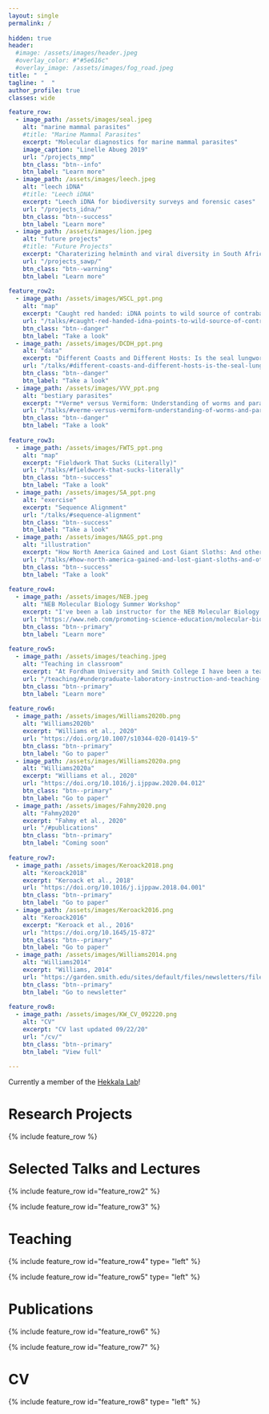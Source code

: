 ```yaml
---
layout: single
permalink: / 
     
hidden: true
header:
  #image: /assets/images/header.jpeg
  #overlay_color: #"#5e616c"
  #overlay_image: /assets/images/fog_road.jpeg
title: "  "
tagline: "  "   
author_profile: true
classes: wide

feature_row:
  - image_path: /assets/images/seal.jpeg
    alt: "marine mammal parasites"
    #title: "Marine Mammal Parasites"
    excerpt: "Molecular diagnostics for marine mammal parasites"
    image_caption: "Linelle Abueg 2019"
    url: "/projects_mmp"
    btn_class: "btn--info"
    btn_label: "Learn more"
  - image_path: /assets/images/leech.jpeg
    alt: "leech iDNA"
    #title: "Leech iDNA"
    excerpt: "Leech iDNA for biodiversity surveys and forensic cases"
    url: "/projects_idna/"
    btn_class: "btn--success"
    btn_label: "Learn more"
  - image_path: /assets/images/lion.jpeg
    alt: "future projects"
    #title: "Future Projects"
    excerpt: "Charaterizing helminth and viral diversity in South African wildlife"
    url: "/projects_sawp/"
    btn_class: "btn--warning"
    btn_label: "Learn more"
    
feature_row2:
  - image_path: /assets/images/WSCL_ppt.png
    alt: "map"
    excerpt: "Caught red handed: iDNA points to wild source of contraband leeches"
    url: "/talks/#caught-red-handed-idna-points-to-wild-source-of-contraband-leeches"
    btn_class: "btn--danger"
    btn_label: "Take a look"
  - image_path: /assets/images/DCDH_ppt.png
    alt: "data"
    excerpt: "Different Coasts and Different Hosts: Is the seal lungworm *Otostrongylus circumlitus* becoming two species?"
    url: "/talks/#different-coasts-and-different-hosts-is-the-seal-lungworm-otostrongylus-circumlitus-becoming-two-species"
    btn_class: "btn--danger"
    btn_label: "Take a look"
  - image_path: /assets/images/VVV_ppt.png
    alt: "bestiary parasites"
    excerpt: "*Verme* versus Vermiform: Understanding of worms and parasites through history"
    url: "/talks/#verme-versus-vermiform-understanding-of-worms-and-parasites-through-history"
    btn_class: "btn--danger"
    btn_label: "Take a look"
    
feature_row3:
  - image_path: /assets/images/FWTS_ppt.png
    alt: "map"
    excerpt: "Fieldwork That Sucks (Literally)"
    url: "/talks/#fieldwork-that-sucks-literally"
    btn_class: "btn--success"
    btn_label: "Take a look"
  - image_path: /assets/images/SA_ppt.png
    alt: "exercise"
    excerpt: "Sequence Alignment"
    url: "/talks/#sequence-alignment"
    btn_class: "btn--success"
    btn_label: "Take a look"
  - image_path: /assets/images/NAGS_ppt.png
    alt: "illustration"
    excerpt: "How North America Gained and Lost Giant Sloths: And other stories of the formation of The Isthmus of Panama"
    url: "/talks/#how-north-america-gained-and-lost-giant-sloths-and-other-stories-of-the-formation-of-the-isthmus-of-panama"
    btn_class: "btn--success"
    btn_label: "Take a look"
    
feature_row4:
  - image_path: /assets/images/NEB.jpeg
    alt: "NEB Molecular Biology Summer Workshop"
    excerpt: "I've been a lab instructor for the NEB Molecular Biology Summer Workshop since 2013. If you're interested in learning hands on molecular biology in two weeks, check it out!"
    url: "https://www.neb.com/promoting-science-education/molecular-biology-summer-workshops"
    btn_class: "btn--primary"
    btn_label: "Learn more"
    
feature_row5:
  - image_path: /assets/images/teaching.jpeg
    alt: "Teaching in classroom"
    excerpt: "At Fordham University and Smith College I have been a teaching assistant and lab instructor for several courses."
    url: "/teaching/#undergraduate-laboratory-instruction-and-teaching-assistantships"
    btn_class: "btn--primary"
    btn_label: "Learn more"
    
feature_row6:
  - image_path: /assets/images/Williams2020b.png
    alt: "Williams2020b"
    excerpt: "Williams et al., 2020"
    url: "https://doi.org/10.1007/s10344-020-01419-5"
    btn_class: "btn--primary"
    btn_label: "Go to paper"
  - image_path: /assets/images/Williams2020a.png
    alt: "Williams2020a"
    excerpt: "Williams et al., 2020"
    url: "https://doi.org/10.1016/j.ijppaw.2020.04.012"
    btn_class: "btn--primary"
    btn_label: "Go to paper"
  - image_path: /assets/images/Fahmy2020.png
    alt: "Fahmy2020"
    excerpt: "Fahmy et al., 2020"
    url: "/#publications"
    btn_class: "btn--primary"
    btn_label: "Coming soon"
    
feature_row7:
  - image_path: /assets/images/Keroack2018.png
    alt: "Keroack2018"
    excerpt: "Keroack et al., 2018"
    url: "https://doi.org/10.1016/j.ijppaw.2018.04.001"
    btn_class: "btn--primary"
    btn_label: "Go to paper"
  - image_path: /assets/images/Keroack2016.png
    alt: "Keroack2016"
    excerpt: "Keroack et al., 2016"
    url: "https://doi.org/10.1645/15-872"
    btn_class: "btn--primary"
    btn_label: "Go to paper"
  - image_path: /assets/images/Williams2014.png
    alt: "Williams2014"
    excerpt: "Williams, 2014"
    url: "https://garden.smith.edu/sites/default/files/newsletters/files/newsfall14.pdf"
    btn_class: "btn--primary"
    btn_label: "Go to newsletter"
    
feature_row8:
  - image_path: /assets/images/KW_CV_092220.png
    alt: "CV"
    excerpt: "CV last updated 09/22/20"
    url: "/cv/"
    btn_class: "btn--primary"
    btn_label: "View full"
 
---
```


Currently a member of the [Hekkala Lab](https://hekkalalab.wordpress.com/people/about/)!

# Research Projects

{% include feature_row %}

# Selected Talks and Lectures

{% include feature_row id="feature_row2" %}

{% include feature_row id="feature_row3" %}

# Teaching

{% include feature_row id="feature_row4" type= "left" %}

{% include feature_row id="feature_row5" type= "left" %}

# Publications

{% include feature_row id="feature_row6" %}

{% include feature_row id="feature_row7" %}

# CV

{% include feature_row id="feature_row8" type= "left" %}

